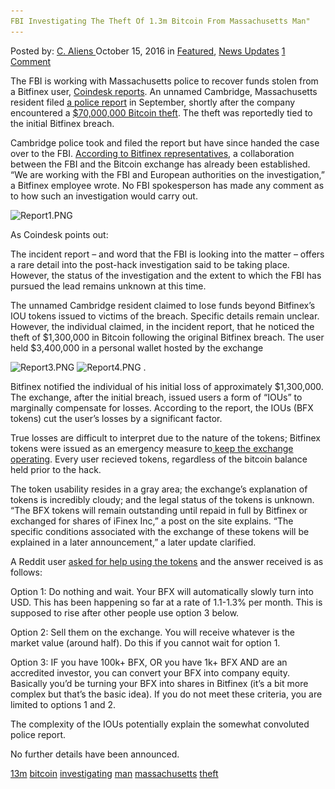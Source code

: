 ```yaml
---
FBI Investigating The Theft Of 1.3m Bitcoin From Massachusetts Man"
---
```

<article class="post-listing post-15825 post type-post status-publish format-standard has-post-thumbnail hentry  tag-13m tag-bitcoin tag-investigating tag-man tag-massachusetts tag-theft">
    <div class="post-inner">
        <span>Posted by: <a href="https://www.deepdotweb.com/author/caliens/" title="">C. Aliens </a></span>
    <span>October 15, 2016</span>
    <span>in <a href="https://www.deepdotweb.com/category/deepdot-news/" rel="category tag">Featured</a>, <a href="https://www.deepdotweb.com/category/news-updates/" rel="category tag">News Updates</a></span>
    <span><a href="https://www.deepdotweb.com/2016/10/15/fbi-investigating-theft-1-3m-bitcoin-massachusetts-man/#comments">1 Comment</a></span>
    </p>
    <div class="clear"></div>
    <div class="entry">
    <p>The FBI is working with Massachusetts police to recover funds stolen from a Bitfinex user, <a href="http://www.coindesk.com/the-fbi-is-investigating-a-1-3-million-bitcoin-theft/">Coindesk reports</a>. An unnamed Cambridge, Massachusetts resident filed <a href="http://go.redirectingat.com/?id=78380X1529106&amp;site=coindesk.com&amp;xs=1&amp;isjs=1&amp;url=https%3A%2F%2Fwww.scribd.com%2Fdocument%2F326665971%2F9-14-Incident-Report&amp;xguid=539edcf204870402124f81f46aa9e12d&amp;xuuid=215d283bc7cfa34b7b903f9fafe8b4d0&amp;xsessid=03d4f5be956f32d8472c359542284eb7&amp;xcreo=0&amp;xed=0&amp;sref=http%3A%2F%2Fwww.coindesk.com%2Fthe-fbi-is-investigating-a-1-3-million-bitcoin-theft%2F&amp;xtz=240">a police report</a> in September, shortly after the company encountered a <a href="https://www.deepdotweb.com/2016/08/03/bitfinex-hacked-65-million-bitcoin-stolen/">$70,000,000 Bitcoin theft</a>. The theft was reportedly tied to the initial Bitfinex breach.</p>
    <p>Cambridge police took and filed the report but have since handed the case over to the FBI. <a href="https://www.reddit.com/r/Bitcoin/comments/4wk3g0/bitfinex_and_the_police_where_are_they/d686tn4?context=3">According to Bitfinex representatives</a>, a collaboration between the FBI and the Bitcoin exchange has already been established. “We are working with the FBI and European authorities on the investigation,” a Bitfinex employee wrote. No FBI spokesperson has made any comment as to how such an investigation would carry out.</p>
    <p><img class="wp-image-15826 aligncenter" src="/imgs/2016/10/report1-png.png" alt="Report1.PNG" srcset="/imgs/2016/10/report1-png.png 730w, /imgs/2016/10/report1-png-300x120.png 300w" sizes="(max-width: 730px) 100vw, 730px"/></p>
    <p>As Coindesk points out:</p>
    <p>The incident report – and word that the FBI is looking into the matter – offers a rare detail into the post-hack investigation said to be taking place. However, the status of the investigation and the extent to which the FBI has pursued the lead remains unknown at this time.</p>
    <p>The unnamed Cambridge resident claimed to lose funds beyond Bitfinex’s IOU tokens issued to victims of the breach. Specific details remain unclear. However, the individual claimed, in the incident report, that he noticed the theft of $1,300,000 in Bitcoin following the original Bitfinex breach. The user held $3,400,000 in a personal wallet hosted by the exchange</p>
    <p><img class="wp-image-15827 aligncenter" src="/imgs/2016/10/report3-png.png" alt="Report3.PNG" srcset="/imgs/2016/10/report3-png.png 562w, /imgs/2016/10/report3-png-300x137.png 300w, /imgs/2016/10/report3-png-272x125.png 272w" sizes="(max-width: 562px) 100vw, 562px"/> <img class="wp-image-15828 aligncenter" src="/imgs/2016/10/report4-png.png" alt="Report4.PNG" srcset="/imgs/2016/10/report4-png.png 560w, /imgs/2016/10/report4-png-300x146.png 300w" sizes="(max-width: 560px) 100vw, 560px"/> .</p>
    <p>Bitfinex notified the individual of his initial loss of approximately $1,300,000. The exchange, after the initial breach, issued users a form of “IOUs” to marginally compensate for losses. According to the report, the IOUs (BFX tokens) cut the user’s losses by a significant factor.</p>
    <p>True losses are difficult to interpret due to the nature of the tokens; Bitfinex tokens were issued as an emergency measure to<a href="http://blog.bitfinex.com/uncategorized/bitfinex-interim-update/"> keep the exchange operating</a>. Every user recieved tokens, regardless of the bitcoin balance held prior to the hack.</p>
    <p>The token usability resides in a gray area; the exchange’s explanation of tokens is incredibly cloudy; and the legal status of the tokens is unknown. “The BFX tokens will remain outstanding until repaid in full by Bitfinex or exchanged for shares of iFinex Inc,” a post on the site explains. “The specific conditions associated with the exchange of these tokens will be explained in a later announcement,” a later update clarified.</p>
    <p>A Reddit user <a href="https://www.reddit.com/r/BitcoinMarkets/comments/55tbra/request_for_help_bitfinex_tokens_how_to_deal_with/">asked for help using the tokens</a> and the answer received is as follows:</p>
    <p>Option 1: Do nothing and wait. Your BFX will automatically slowly turn into USD. This has been happening so far at a rate of 1.1-1.3% per month. This is supposed to rise after other people use option 3 below.</p>
    <p>Option 2: Sell them on the exchange. You will receive whatever is the market value (around half). Do this if you cannot wait for option 1.</p>
    <p>Option 3: IF you have 100k+ BFX, OR you have 1k+ BFX AND are an accredited investor, you can convert your BFX into company equity. Basically you&#8217;d be turning your BFX into shares in Bitfinex (it&#8217;s a bit more complex but that&#8217;s the basic idea). If you do not meet these criteria, you are limited to options 1 and 2.</p>
    <p>The complexity of the IOUs potentially explain the somewhat convoluted police report.</p>
    <p>No further details have been announced.</p>
    </div>
    <a href="https://www.deepdotweb.com/tag/13m/" rel="tag">13m</a> <a href="https://www.deepdotweb.com/tag/bitcoin/" rel="tag">bitcoin</a> <a href="https://www.deepdotweb.com/tag/investigating/" rel="tag">investigating</a> <a href="https://www.deepdotweb.com/tag/man/" rel="tag">man</a> <a href="https://www.deepdotweb.com/tag/massachusetts/" rel="tag">massachusetts</a> <a href="https://www.deepdotweb.com/tag/theft/" rel="tag">theft</a></span> <span style="display:none" class="updated">2016-10-15</span>
    <div style="display:none" class="vcard author" itemprop="author" itemscope itemtype="http://schema.org/Person"><strong class="fn" itemprop="name"><a href="https://www.deepdotweb.com/author/caliens/" title="Posts by C. Aliens" rel="author">C. Aliens</a></strong></div>
    
